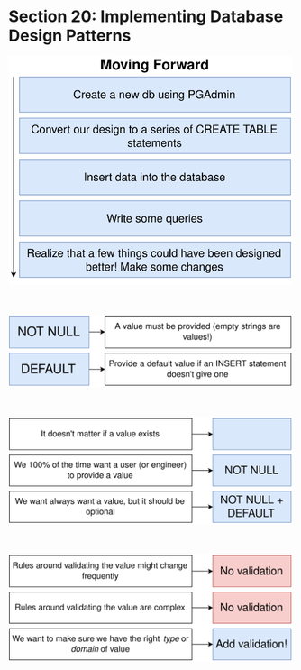 # Section 20: Implementing Database Design Patterns

<div align="center"><img src="../../diagrams/20/sql-1.svg" /></div><br/><br/><br/>
<div align="center"><img src="../../diagrams/20/sql-2.svg" /></div><br/><br/><br/>
<div align="center"><img src="../../diagrams/20/sql-3.svg" /></div><br/><br/><br/>
<div align="center"><img src="../../diagrams/20/sql-4.svg" /></div><br/><br/><br/>
